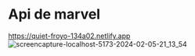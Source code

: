 # Api de marvel
https://quiet-froyo-134a02.netlify.app 
![screencapture-localhost-5173-2024-02-05-21_13_54](https://github.com/GonzaSalda/marvelApi/assets/82168194/733c8f09-c5b9-42b8-a7de-f7134d976870)

